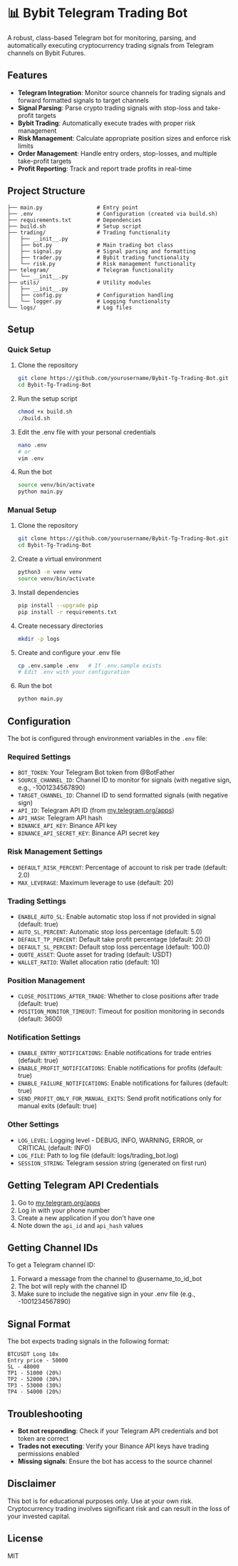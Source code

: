 # 📊 Bybit Telegram Trading Bot

A robust, class-based Telegram bot for monitoring, parsing, and automatically executing cryptocurrency trading signals from Telegram channels on Bybit Futures.

## Features

- **Telegram Integration**: Monitor source channels for trading signals and forward formatted signals to target channels
- **Signal Parsing**: Parse crypto trading signals with stop-loss and take-profit targets
- **Bybit Trading**: Automatically execute trades with proper risk management
- **Risk Management**: Calculate appropriate position sizes and enforce risk limits
- **Order Management**: Handle entry orders, stop-losses, and multiple take-profit targets
- **Profit Reporting**: Track and report trade profits in real-time

## Project Structure

```
├── main.py                 # Entry point
├── .env                    # Configuration (created via build.sh)
├── requirements.txt        # Dependencies
├── build.sh                # Setup script
├── trading/                # Trading functionality
│   ├── __init__.py
│   ├── bot.py              # Main trading bot class
│   ├── signal.py           # Signal parsing and formatting
│   ├── trader.py           # Bybit trading functionality
│   └── risk.py             # Risk management functionality
├── telegram/               # Telegram functionality
│   └── __init__.py
├── utils/                  # Utility modules
│   ├── __init__.py
│   ├── config.py           # Configuration handling
│   └── logger.py           # Logging functionality
└── logs/                   # Log files
```

## Setup

### Quick Setup

1. Clone the repository
   ```bash
   git clone https://github.com/yourusername/Bybit-Tg-Trading-Bot.git
   cd Bybit-Tg-Trading-Bot
   ```

2. Run the setup script
   ```bash
   chmod +x build.sh
   ./build.sh
   ```
   
3. Edit the .env file with your personal credentials
   ```bash
   nano .env
   # or
   vim .env
   ```

4. Run the bot
   ```bash
   source venv/bin/activate
   python main.py
   ```

### Manual Setup

1. Clone the repository
   ```bash
   git clone https://github.com/yourusername/Bybit-Tg-Trading-Bot.git
   cd Bybit-Tg-Trading-Bot
   ```

2. Create a virtual environment
   ```bash
   python3 -m venv venv
   source venv/bin/activate
   ```

3. Install dependencies
   ```bash
   pip install --upgrade pip
   pip install -r requirements.txt
   ```

4. Create necessary directories
   ```bash
   mkdir -p logs
   ```

5. Create and configure your .env file
   ```bash
   cp .env.sample .env   # If .env.sample exists
   # Edit .env with your configuration
   ```

6. Run the bot
   ```bash
   python main.py
   ```

## Configuration

The bot is configured through environment variables in the `.env` file:

### Required Settings

- `BOT_TOKEN`: Your Telegram Bot token from @BotFather
- `SOURCE_CHANNEL_ID`: Channel ID to monitor for signals (with negative sign, e.g., -1001234567890)
- `TARGET_CHANNEL_ID`: Channel ID to send formatted signals (with negative sign)
- `API_ID`: Telegram API ID (from [my.telegram.org/apps](https://my.telegram.org/apps))
- `API_HASH`: Telegram API hash
- `BINANCE_API_KEY`: Binance API key
- `BINANCE_API_SECRET_KEY`: Binance API secret key

### Risk Management Settings

- `DEFAULT_RISK_PERCENT`: Percentage of account to risk per trade (default: 2.0)
- `MAX_LEVERAGE`: Maximum leverage to use (default: 20)

### Trading Settings

- `ENABLE_AUTO_SL`: Enable automatic stop loss if not provided in signal (default: true)
- `AUTO_SL_PERCENT`: Automatic stop loss percentage (default: 5.0)
- `DEFAULT_TP_PERCENT`: Default take profit percentage (default: 20.0)
- `DEFAULT_SL_PERCENT`: Default stop loss percentage (default: 100.0)
- `QUOTE_ASSET`: Quote asset for trading (default: USDT)
- `WALLET_RATIO`: Wallet allocation ratio (default: 10)

### Position Management

- `CLOSE_POSITIONS_AFTER_TRADE`: Whether to close positions after trade (default: true)
- `POSITION_MONITOR_TIMEOUT`: Timeout for position monitoring in seconds (default: 3600)

### Notification Settings

- `ENABLE_ENTRY_NOTIFICATIONS`: Enable notifications for trade entries (default: true)
- `ENABLE_PROFIT_NOTIFICATIONS`: Enable notifications for profits (default: true)
- `ENABLE_FAILURE_NOTIFICATIONS`: Enable notifications for failures (default: true)
- `SEND_PROFIT_ONLY_FOR_MANUAL_EXITS`: Send profit notifications only for manual exits (default: true)

### Other Settings

- `LOG_LEVEL`: Logging level - DEBUG, INFO, WARNING, ERROR, or CRITICAL (default: INFO)
- `LOG_FILE`: Path to log file (default: logs/trading_bot.log)
- `SESSION_STRING`: Telegram session string (generated on first run)

## Getting Telegram API Credentials

1. Go to [my.telegram.org/apps](https://my.telegram.org/apps)
2. Log in with your phone number
3. Create a new application if you don't have one
4. Note down the `api_id` and `api_hash` values

## Getting Channel IDs

To get a Telegram channel ID:

1. Forward a message from the channel to @username_to_id_bot
2. The bot will reply with the channel ID
3. Make sure to include the negative sign in your .env file (e.g., -1001234567890)

## Signal Format

The bot expects trading signals in the following format:

```
BTCUSDT Long 10x
Entry price - 50000
SL - 48000
TP1 - 51000 (20%)
TP2 - 52000 (30%)
TP3 - 53000 (30%)
TP4 - 54000 (20%)
```

## Troubleshooting

- **Bot not responding**: Check if your Telegram API credentials and bot token are correct
- **Trades not executing**: Verify your Binance API keys have trading permissions enabled
- **Missing signals**: Ensure the bot has access to the source channel

## Disclaimer

This bot is for educational purposes only. Use at your own risk. Cryptocurrency trading involves significant risk and can result in the loss of your invested capital.

## License

MIT